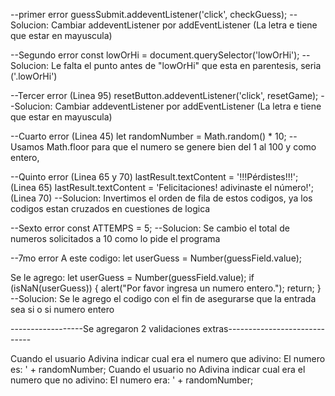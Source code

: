 
--primer error
    guessSubmit.addeventListener('click', checkGuess);
--Solucion: Cambiar addeventListener por addEventListener (La letra e tiene que estar en mayuscula)


--Segundo error
    const lowOrHi = document.querySelector('lowOrHi');
--Solucion: Le falta el punto antes de "lowOrHi" que esta en parentesis, seria ('.lowOrHi') 


--Tercer error (Linea 95)
	resetButton.addeventListener('click', resetGame);
--Solucion: Cambiar addeventListener por addEventListener (La letra e tiene que estar en mayuscula)

--Cuarto error (Linea 45)
    let randomNumber = Math.random() * 10;
--Usamos Math.floor para que el numero se genere bien del 1 al 100 y como entero,


--Quinto error (Linea 65 y 70)
    lastResult.textContent = '!!!Pérdistes!!!'; (Linea 65)
    lastResult.textContent = 'Felicitaciones! adivinaste el número!'; (Linea 70)
--Solucion: Invertimos el orden de fila de estos codigos, ya los codigos estan cruzados en cuestiones de logica

--Sexto error
const ATTEMPS = 5;
--Solucion: Se cambio el total de numeros solicitados a 10 como lo pide el programa

--7mo error
A este codigo: let userGuess = Number(guessField.value);

Se le agrego:
            let userGuess = Number(guessField.value);
            if (isNaN(userGuess)) {
            alert("Por favor ingresa un numero entero.");
            return;
            }
--Solucion: Se le agrego el codigo con el fin de asegurarse que la entrada sea si o si numero entero


------------------Se agregaron 2 validaciones extras-----------------------------

Cuando el usuario Adivina indicar cual era el numero que adivino:  El numero es: ' + randomNumber;
Cuando el usuario no Adivina indicar cual era el numero que no adivino:  El numero era: ' + randomNumber;




